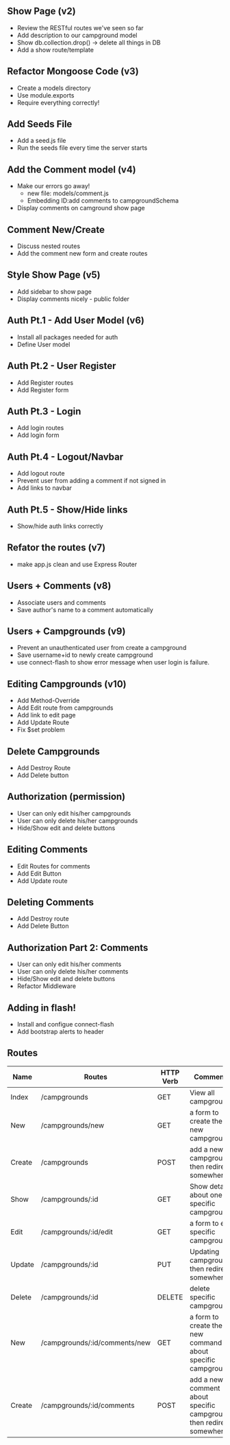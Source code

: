 ## Show Page (v2)
* Review the RESTful routes we've seen so far
* Add description to our campground model
* Show db.collection.drop() -> delete all things in DB
* Add a show route/template

## Refactor Mongoose Code (v3)
* Create a models directory
* Use module.exports
* Require everything correctly!

## Add Seeds File
* Add a seed.js file
* Run the seeds file every time the server starts

## Add the Comment model (v4)
* Make our errors go away!
	* new file: models/comment.js
	* Embedding ID:add comments to campgroundSchema
* Display comments on camground show page

## Comment New/Create 
* Discuss nested routes
* Add the comment new form and create routes

## Style Show Page (v5)
* Add sidebar to show page
* Display comments nicely - public folder

## Auth Pt.1 - Add User Model (v6)
* Install all packages needed for auth
* Define User model

## Auth Pt.2 - User Register
* Add Register routes
* Add Register form

## Auth Pt.3 - Login
* Add login routes
* Add login form

## Auth Pt.4 - Logout/Navbar
* Add logout route
* Prevent user from adding a comment if not signed in
* Add links to navbar

## Auth Pt.5 - Show/Hide links
* Show/hide auth links correctly

## Refator the routes (v7)
* make app.js clean and use Express Router

## Users + Comments (v8)
* Associate users and comments
* Save author's name to a comment automatically

## Users + Campgrounds (v9)
* Prevent an unauthenticated user from create a campground
* Save username+id to newly create campground
* use connect-flash to show error message when user login is failure.

## Editing Campgrounds (v10)
* Add Method-Override
* Add Edit route from campgrounds
* Add link to edit page
* Add Update Route
* Fix $set problem

## Delete Campgrounds
* Add Destroy Route
* Add Delete button

## Authorization (permission)
* User can only edit his/her campgrounds
* User can only delete his/her campgrounds
* Hide/Show edit and delete buttons

## Editing Comments
* Edit Routes for comments
* Add Edit Button
* Add Update route

## Deleting Comments
* Add Destroy route
* Add Delete Button

## Authorization Part 2: Comments
* User can only edit his/her comments
* User can only delete his/her comments
* Hide/Show edit and delete buttons
* Refactor Middleware

## Adding in flash!
* Install and configue connect-flash
* Add bootstrap alerts to header
## Routes
| Name   | Routes                        | HTTP Verb | Comments                                                             |
|--------|-------------------------------|-----------|----------------------------------------------------------------------|
| Index  | /campgrounds                  | GET       | View all campgrounds                                                 |
| New    | /campgrounds/new              | GET       | a form to create the new campground                                  |
| Create | /campgrounds                  | POST      | add a new campground, then redirect somewhere                        |
| Show   | /campgrounds/:id              | GET       | Show details about one specific campground                           |
| Edit   | /campgrounds/:id/edit         | GET       | a form to edit specific campground                                   |
| Update | /campgrounds/:id              | PUT       | Updating campground, then redirect somewhere                         |
| Delete | /campgrounds/:id              | DELETE    | delete specific campground                                           |
| New    | /campgrounds/:id/comments/new | GET       | a form to create the new command about specific campground           |
| Create | /campgrounds/:id/comments     | POST      | add a new comment about specific campground, then redirect somewhere |